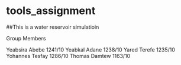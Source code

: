 # tools_assignment
##This is a water reservoir simulatioin

Group Members

Yeabsira Abebe		1241/10
Yeabkal Adane		1238/10
Yared Terefe		1235/10
Yohannes Tesfay		1286/10
Thomas Damtew		1163/10

